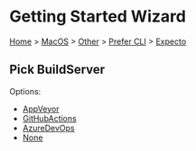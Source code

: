 # Getting Started Wizard

[Home](/docs/wiz/readme.md) > [MacOS](MacOS.md) > [Other](MacOS_Other.md) > [Prefer CLI](MacOS_Other_Cli.md) > [Expecto](MacOS_Other_Cli_Expecto.md)

## Pick BuildServer

Options:
 * [AppVeyor](MacOS_Other_Cli_Expecto_AppVeyor.md)
 * [GitHubActions](MacOS_Other_Cli_Expecto_GitHubActions.md)
 * [AzureDevOps](MacOS_Other_Cli_Expecto_AzureDevOps.md)
 * [None](MacOS_Other_Cli_Expecto_None.md)
